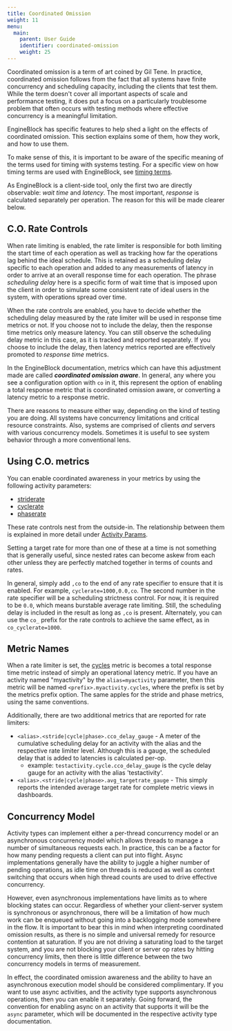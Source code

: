 ```yaml
---
title: Coordinated Omission
weight: 11
menu:
  main:
    parent: User Guide
    identifier: coordinated-omission
    weight: 25
---
```


Coordinated omission is a term of art coined by Gil Tene. In practice,
coordinated omission follows from the fact that all systems have finite
concurrency and scheduling capacity, including the clients that test them. While
the term doesn't cover all important aspects of scale and performance testing,
it does put a focus on a particularly troublesome problem that often occurs with
testing methods where effective concurrency is a meaningful limitation.

EngineBlock has specific features to help shed a light on the effects of
coordinated omission. This section explains some of them, how they work, and how
to use them.

To make sense of this, it is important to be aware of the specific meaning
of the terms used for timing with systems testing. For a specific view on
how timing terms are used with EngineBlock, see [timing terms](../timing_terms).

As EngineBlock is a client-side tool, only the first two are directly
observable: *wait time* and *latency*. The most important, *response* is 
calculated separately per operation. The reason for this will be made clearer below.

## C.O. Rate Controls

When rate limiting is enabled, the rate limiter is responsible for both limiting
the start time of each operation as well as tracking how far the operations lag
behind the ideal schedule. This is retained as a scheduling delay specific to
each operation and added to any measurements of latency in order to arrive at an
overall response time for each operation. The phrase *scheduling delay* here
is a specific form of wait time that is imposed upon the client in order to simulate
some consistent rate of ideal users in the system, with operations spread over time.

When the rate controls are enabled, you have to decide whether the scheduling
delay measured by the rate limiter will be used in response time metrics or not. If
you choose not to include the delay, then the response time metrics only
measure latency. You can still observe the scheduling delay metric
in this case, as it is tracked and reported separately.
If you choose to include the delay, then latency metrics reported are effectively 
promoted to *response time* metrics.

In the EngineBlock documentation, metrics which can have this adjustment made
are called ***coordinated omission aware***. In general, any where you see a
configuration option with `co` in it, this represent the option of enabling a
total response metric that is coordinated omission aware, or converting a
latency metric to a response metric.

There are reasons to measure either way, depending on the kind of testing you
are doing. All systems have concurrency limitations and critical resource
constraints. Also, systems are comprised of clients *and* servers with various
concurrency models. Sometimes it is useful to see system behavior through a more
conventional lens.

## Using C.O. metrics

You can enable coordinated awareness in your metrics by using the following activity parameters:

- [striderate](/parameters/activity_params/#striderate)
- [cyclerate](/parameters/activity_params/#cyclerate)
- [phaserate](/parameters/activity_params/#phaserate)

These rate controls nest from the outside-in. The relationship between them is explained
in more detail under [Activity Params](/parameters/activity_params).

Setting a target rate for more than one of these at a time is not something that is
generally useful, since nested rates can become askew from each other unless they are
perfectly matched together in terms of counts and rates.

In general, simply add `,co` to the end of any rate specifier to ensure that it is enabled.
For example, `cyclerate=1000,0.0,co`. The second number in the rate specifier will be
a scheduling strictness control. For now, it is required to be `0.0`, which means burstable
average rate limiting. Still, the scheduling delay is included in the result as long as `,co`
is present. Alternately, you can use the `co_` prefix for the rate controls to achieve
the same effect, as in `co_cyclerate=1000`.

## Metric Names

When a rate limiter is set, the [cycles](/user-guide/standard_metrics/#cycles)
metric is becomes a total response time metric instead of simply an operational
latency metric. If you have an activity named "myactivity" by the
`alias=myactivity` parameter, then this metric will be named
`<prefix>.myactivity.cycles`, where the prefix is set by the metrics prefix
option. The same apples for the stride and phase metrics, using the same
conventions.

Additionally, there are two additional metrics that are reported for rate limiters:

- `<alias>.<stride|cycle|phase>.cco_delay_gauge` - A meter of the cumulative
  scheduling delay for an activity with the alias and the respective rate limiter
  level. Although this is a gauge, the scheduled delay that is added to latencies is calculated
  per-op.
  - example: `testactivity.cycle.cco_delay_gauge` is the cycle delay gauge for an activity with the alias
    'testactivity'.
- `<alias>.<stride|cycle|phase>.avg_targetrate_gauge` - This simply reports the intended average
  target rate for complete metric views in dashboards.
  
## Concurrency Model

Activity types can implement either a per-thread concurrency model or an asynchronous concurrency
model which allows threads to manage a number of simultaneous requests each. In practice, this can
be a factor for how many pending requests a client can put into flight. Async implementations generally 
have the ability to juggle a higher number of pending operations, as idle time on threads is reduced
as well as context switching that occurs when high thread counts are used to drive effective concurrency.

However, even asynchronous implementations have limits as to where blocking states can occur. Regardless
of whether your client-server system is synchronous or asynchronous, there will be a limitation of
how much work can be enqueued without going into a backlogging mode somewhere in the flow. It is
important to bear this in mind when interpreting coordinated omission results, as there is no simple
and universal remedy for resource contention at saturation. If you are not driving a saturating load
to the target system, and you are not blocking your client or server op rates by hitting 
concurrency limits, then there is little difference between the two concurrency models in terms of
measurement.

In effect, the coordinated omission awareness and the ability to have an asynchronous execution model
should be considered complimentary. If you want to use async activities, and the activity type supports
asynchronous operations, then you can enable it separately. Going forward, the convention for enabling
async on an activity that supports it will be the `async` parameter, which will be documented
in the respective activity type documentation.




    
    


 
 



